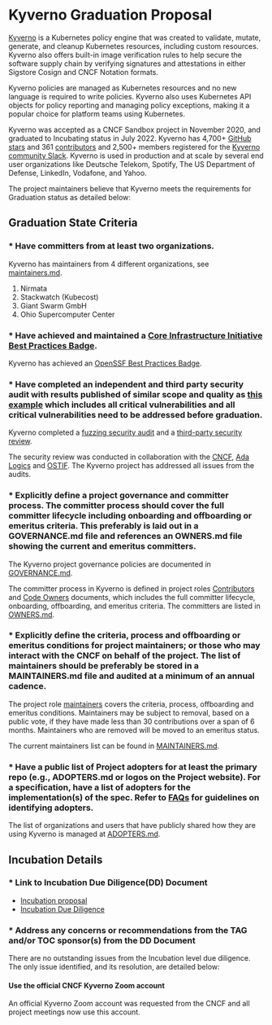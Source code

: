 # Kyverno Graduation Proposal

[Kyverno](https://kyverno.io/) is a Kubernetes policy engine that was created to validate, mutate, generate, and cleanup  Kubernetes resources, including custom resources. Kyverno also offers built-in image verification rules to help secure the software supply chain by verifying signatures and attestations in either Sigstore Cosign and CNCF Notation formats. 

Kyverno policies are managed as Kubernetes resources and no new language is required to write policies. Kyverno also uses Kubernetes API objects for policy reporting and managing policy exceptions, making it a popular choice for platform teams using Kubernetes.

Kyverno was accepted as a CNCF Sandbox project in November 2020, and graduated to Incubating status in July 2022. Kyverno has 4,700+ [GitHub stars](https://github.com/kyverno/kyverno) and 361 [contributors](https://kyverno.devstats.cncf.io/d/52/new-contributors-table?orgId=1&from=now-5y&to=now&var-repogroup_name=kyverno) and 2,500+ members registered for the [Kyverno community Slack](https://main.kyverno.io/community/#slack-channel). Kyverno is used in production and at scale by several end user organizations like Deutsche Telekom, Spotify, The US Department of Defense, LinkedIn, Vodafone, and Yahoo.

The project maintainers believe that Kyverno meets the requirements for Graduation status as detailed below:

## Graduation State Criteria

### * Have committers from at least two organizations.

Kyverno has maintainers from 4 different organizations, see [maintainers.md](https://github.com/kyverno/kyverno/blob/main/MAINTAINERS.md).

1. Nirmata
2. Stackwatch (Kubecost)
3. Giant Swarm GmbH
4. Ohio Supercomputer Center

### * Have achieved and maintained a [Core Infrastructure Initiative Best Practices Badge](https://bestpractices.coreinfrastructure.org/).

Kyverno has achieved an [OpenSSF Best Practices Badge](https://www.bestpractices.dev/en/projects/5327).

### * Have completed an independent and third party security audit with results published of similar scope and quality as [this example](https://github.com/envoyproxy/envoy#security-audit) which includes all critical vulnerabilities and all critical vulnerabilities need to be addressed before graduation.

Kyverno completed a [fuzzing security audit](https://kyverno.io/blog/2023/09/06/kyverno-completes-fuzzing-security-audit/) and a [third-party security review](https://kyverno.io/blog/2023/11/28/kyverno-completes-third-party-security-audit/). 

The security review was conducted in collaboration with the [CNCF](https://www.cncf.io/), [Ada Logics](https://adalogics.com/) and [OSTIF](https://ostif.org/). The Kyverno project has addressed all issues from the audits.

### * Explicitly define a project governance and committer process. The committer process should cover the full committer lifecycle including onboarding and offboarding or emeritus criteria. This preferably is laid out in a GOVERNANCE.md file and references an OWNERS.md file showing the current and emeritus committers.

The Kyverno project governance policies are documented in [GOVERNANCE.md](https://github.com/kyverno/kyverno/blob/main/GOVERNANCE.md).

The committer process in Kyverno is defined in project roles [Contributors](https://main.kyverno.io/community/#contributors) and [Code Owners](https://main.kyverno.io/community/#code-owners) documents, which includes the full committer lifecycle, onboarding, offboarding, and emeritus criteria. The committers are listed in [OWNERS.md](https://github.com/kyverno/kyverno/blob/main/OWNERS.md).

### * Explicitly define the criteria, process and offboarding or emeritus conditions for project maintainers; or those who may interact with the CNCF on behalf of the project. The list of maintainers should be preferably be stored in a MAINTAINERS.md file and audited at a minimum of an annual cadence.

The project role [maintainers](https://main.kyverno.io/community/#maintainers) covers the criteria, process, offboarding and emeritus conditions. Maintainers may be subject to removal, based on a public vote, if they have made less than 30 contributions over a span of 6 months. Maintainers who are removed will be moved to an emeritus status.

The current maintainers list can be found in [MAINTAINERS.md](https://github.com/kyverno/kyverno/blob/main/MAINTAINERS.md).

### * Have a public list of Project adopters for at least the primary repo (e.g., ADOPTERS.md or logos on the Project website). For a specification, have a list of adopters for the implementation(s) of the spec. Refer to [FAQs](https://github.com/cncf/toc/blob/main/FAQ.md#what-is-the-definition-of-an-adopter) for guidelines on identifying adopters.

The list of organizations and users that have publicly shared how they are using Kyverno is managed at [ADOPTERS.md](https://github.com/kyverno/kyverno/blob/main/ADOPTERS.md).

## Incubation Details

### * Link to Incubation Due Diligence(DD) Document

* [Incubation proposal](https://github.com/cncf/toc/pull/784)
* [Incubation Due Diligence](https://docs.google.com/document/d/18dWgOd2MUQz3RXI1R9vKntL3ULyZhOD1HEtijGOeaWg/edit#heading=h.amgfsmvtn6jy)

### * Address any concerns or recommendations from the TAG and/or TOC sponsor(s) from the DD Document

There are no outstanding issues from the Incubation level due diligence. The only issue identified, and its resolution, are detailed below:

#### Use the official CNCF Kyverno Zoom account 

An official Kyverno Zoom account was requested from the CNCF and all project meetings now use this account.

